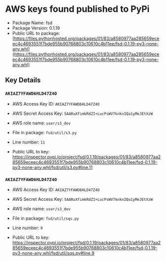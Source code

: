 # AWS keys found published to PyPi

* Package Name: fsd
* Package Version: 0.1.19
* Public URL to package: [https://files.pythonhosted.org/packages/01/83/a8580977aa285659eceec4c4693551f7bde955b90768803c10610c4b11ee/fsd-0.1.19-py3-none-any.whl](https://files.pythonhosted.org/packages/01/83/a8580977aa285659eceec4c4693551f7bde955b90768803c10610c4b11ee/fsd-0.1.19-py3-none-any.whl)

## Key Details

### `AKIAZ7YFAWD6HLD47Z4O`

* AWS Access Key ID: `AKIAZ7YFAWD6HLD47Z4O`
* AWS Secret Access Key: `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` 
* AWS role name: `user/s3_dev`
* File in package: `fsd/util/s3.py`
* Line number: `11`

* Public URL to key: https://inspector.pypi.io/project/fsd/0.1.19/packages/01/83/a8580977aa285659eceec4c4693551f7bde955b90768803c10610c4b11ee/fsd-0.1.19-py3-none-any.whl/fsd/util/s3.py#line.11



### `AKIAZ7YFAWD6HLD47Z4O`

* AWS Access Key ID: `AKIAZ7YFAWD6HLD47Z4O`
* AWS Secret Access Key: `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` 
* AWS role name: `user/s3_dev`
* File in package: `fsd/util/sqs.py`
* Line number: `9`

* Public URL to key: https://inspector.pypi.io/project/fsd/0.1.19/packages/01/83/a8580977aa285659eceec4c4693551f7bde955b90768803c10610c4b11ee/fsd-0.1.19-py3-none-any.whl/fsd/util/sqs.py#line.9


